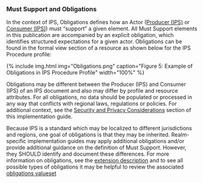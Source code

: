 ### Must Support and Obligations

In the context of IPS, Obligations defines how an Actor ([Producer (IPS)](./ActorDefinition-Producer.html) or [Consumer (IPS)](ActorDefinition-Consumer.html)) must “support” a given element. All Must Support elements in this publication are accompanied by an explicit obligation, which identifies structured expectations for a given actor. Obligations can be found in the formal view section of a resource as shown below for the IPS Procedure profile: 

{% include img.html img="Obligations.png" caption="Figure 5: Example of Obligations in IPS Procedure Profile" width="100%" %}

Obligations may be different between the Producer (IPS) and Consumer (IPS) of an IPS document and also may differ by profile and resource attributes. For all obligations, no data should be populated or processed in any way that conflicts with regional laws, regulations or policies. For additional context, see the [Security and Privacy Considerations](./Privacy-and-Security-Considerations.html) section of this implementation guide. 

Because IPS is a standard which may be localized to different jurisdictions and regions, one goal of obligations is that they may be inherited. Realm-specific implementation guides may apply additional obligations and/or provide additional guidance on the definition of Must Support. However, they SHOULD identify and document these differences. For more information on obligations, see the [extension description](https://hl7.org/fhir/extensions/StructureDefinition-obligation.html) and to see all possible types of obligations it may be helpful to review the associated [obligations valueset](https://hl7.org/fhir/extensions/ValueSet-obligation.html) 